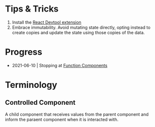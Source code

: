 # Tips & Tricks
1. Install the [React Devtool extension](https://chrome.google.com/webstore/detail/react-developer-tools/fmkadmapgofadopljbjfkapdkoienihi?hl=en)
2. Embrace immutability. Avoid mutating state directly, opting instead to create copies and update the state using those copies of the data.

# Progress
- 2021-06-10 | Stopping at [Function Components](https://reactjs.org/tutorial/tutorial.html#function-components)

# Terminology
## Controlled Component
A child component that receives values from the parent component and inform the paraent component when it is interacted with.
